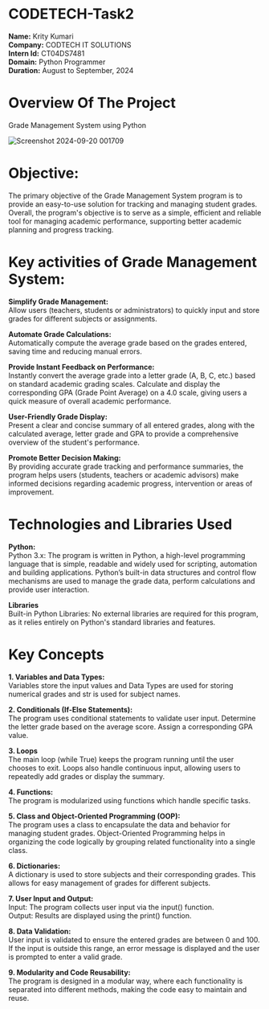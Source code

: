 # CODETECH-Task2
**Name:** Krity Kumari <br/>
**Company:** CODTECH IT SOLUTIONS <br/>
**Intern Id:** CT04DS7481 <br/>
**Domain:** Python Programmer <br/>
**Duration:** August to September, 2024

# Overview Of The Project
Grade Management System using Python 

![Screenshot 2024-09-20 001709](https://github.com/user-attachments/assets/cd1b0356-e515-41c7-81e6-2d81ae4920c4)

# Objective:
The primary objective of the Grade Management System program is to provide an easy-to-use solution for tracking and managing student grades. 
Overall, the program's objective is to serve as a simple, efficient and reliable tool for managing academic performance, supporting better academic planning and progress tracking.

#  Key activities of Grade Management System:

**Simplify Grade Management:** <br/>
Allow users (teachers, students or administrators) to quickly input and store grades for different subjects or assignments.

**Automate Grade Calculations:** <br/>
Automatically compute the average grade based on the grades entered, saving time and reducing manual errors.

**Provide Instant Feedback on Performance:** <br/>
Instantly convert the average grade into a letter grade (A, B, C, etc.) based on standard academic grading scales.
Calculate and display the corresponding GPA (Grade Point Average) on a 4.0 scale, giving users a quick measure of overall academic performance.

**User-Friendly Grade Display:** <br/>
Present a clear and concise summary of all entered grades, along with the calculated average, letter grade and GPA to provide a comprehensive overview of the student's performance.

**Promote Better Decision Making:** <br/>
By providing accurate grade tracking and performance summaries, the program helps users (students, teachers or academic advisors) make informed 
decisions regarding academic progress, intervention or areas of improvement.

# Technologies and Libraries Used
**Python:** <br/>
Python 3.x: The program is written in Python, a high-level programming language that is simple, readable and widely used for scripting, automation and building applications.
Python’s built-in data structures and control flow mechanisms are used to manage the grade data, perform calculations and provide user interaction.

**Libraries** <br/>
Built-in Python Libraries: No external libraries are required for this program, as it relies entirely on Python's standard libraries and features.

# Key Concepts
**1. Variables and Data Types:** <br/>
Variables store the input values and Data Types are used for storing numerical grades and str is used for subject names.

**2. Conditionals (If-Else Statements):** <br/>
The program uses conditional statements to validate user input. Determine the letter grade based on the average score.
Assign a corresponding GPA value.

**3. Loops** <br/>
The main loop (while True) keeps the program running until the user chooses to exit.
Loops also handle continuous input, allowing users to repeatedly add grades or display the summary.

**4. Functions:** <br/>
The program is modularized using functions which handle specific tasks.

**5. Class and Object-Oriented Programming (OOP):** <br/>
The program uses a class to encapsulate the data and behavior for managing student grades.
Object-Oriented Programming helps in organizing the code logically by grouping related functionality into a single class.

**6. Dictionaries:** <br/>
A dictionary is used to store subjects and their corresponding grades.
This allows for easy management of grades for different subjects.

**7. User Input and Output:** <br/>
Input: The program collects user input via the input() function.<br/>
Output: Results are displayed using the print() function.

**8. Data Validation:** <br/>
User input is validated to ensure the entered grades are between 0 and 100. If the input is outside this range, an error message is displayed and the user is prompted to enter a valid grade.

**9. Modularity and Code Reusability:** <br/>
The program is designed in a modular way, where each functionality is separated into different methods, making the code easy to maintain and reuse.
